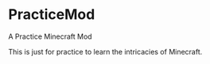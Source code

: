 # PracticeMod
A Practice Minecraft Mod

This is just for practice to learn the intricacies of Minecraft.
